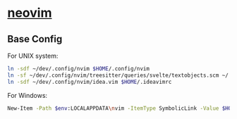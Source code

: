 # [neovim]

## Base Config

For UNIX system:

```bash
ln -sdf ~/dev/.config/nvim $HOME/.config/nvim
ln -sf ~/dev/.config/nvim/treesitter/queries/svelte/textobjects.scm ~/.local/share/nvim/lazy/nvim-treesitter-textobjects/queries/svelte/textobjects.scm
ln -sdf ~/dev/.config/nvim/idea.vim $HOME/.ideavimrc
```

For Windows:

```bash
New-Item -Path $env:LOCALAPPDATA\nvim -ItemType SymbolicLink -Value $HOME\dev\.config\nvim
```

[neovim]: https://neovim.io
